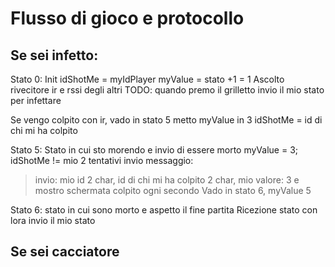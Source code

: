 # Flusso di gioco e protocollo

## Se sei infetto:
Stato 0: Init
idShotMe = myIdPlayer
myValue = stato +1 = 1
Ascolto rivecitore ir e rssi degli altri
TODO: quando premo il grilletto invio il mio stato per infettare

Se vengo colpito con ir,
vado in stato 5
metto myValue in 3
idShotMe = id di chi mi ha colpito

Stato 5:
Stato in cui sto morendo e invio di essere morto
myValue = 3;
idShotMe != mio
2 tentativi invio messaggio:
> invio: mio id 2 char, id di chi mi ha colpito 2 char, mio valore: 3
e mostro schermata colpito ogni secondo
Vado in stato 6, myValue 5

Stato 6:
stato in cui sono morto e aspetto il fine partita
Ricezione stato con lora
invio il mio stato


## Se sei cacciatore

